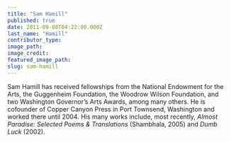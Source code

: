 ```yaml
---
title: "Sam Hamill"
published: true
date: 2011-09-08T04:22:00.000Z
last_name: "Hamill"
contributor_type:
image_path:
image_credit:
featured_image_path:
slug: sam-hamill
---
```


Sam Hamill has received fellowships from the National Endowment for the Arts, the Guggenheim Foundation, the Woodrow Wilson Foundation, and two Washington Governor’s Arts Awards, among many others. He is cofounder of Copper Canyon Press in Port Townsend, Washington and worked there until 2004. His many works include, most recently, _Almost Paradise: Selected Poems & Translations_ (Shambhala, 2005) and _Dumb Luck_ (2002).

